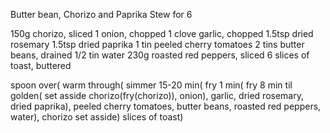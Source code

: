 Butter bean, Chorizo and Paprika Stew for 6

150g chorizo, sliced
1 onion, chopped
1 clove garlic, chopped
1.5tsp dried rosemary
1.5tsp dried paprika
1 tin peeled cherry tomatoes
2 tins butter beans, drained
1/2 tin water
230g roasted red peppers, sliced
6 slices of toast, buttered

spoon over(
	warm through(
		simmer 15-20 min(
			fry 1 min(
				fry 8 min til golden(
					set asside chorizo(fry(chorizo)),
					onion),
				garlic,
				dried rosemary,
				dried paprika),
			peeled cherry tomatoes,
			butter beans,
			roasted red peppers,
			water),
		chorizo set asside)
	slices of toast)
